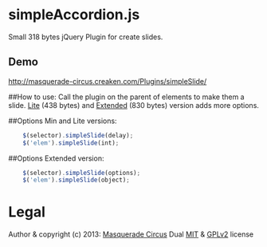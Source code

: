 simpleAccordion.js
=================

Small 318 bytes jQuery Plugin for create slides.

## Demo
http://masquerade-circus.creaken.com/Plugins/simpleSlide/

##How to use:
Call the plugin on the parent of elements to make them a slide. 
[Lite](http://masquerade-circus.creaken.com/Plugins/simpleSlide/simpleSlideLite.html) (438 bytes) and [Extended](http://masquerade-circus.creaken.com/Plugins/simpleSlide/simpleSlideExt.html) (830 bytes) version adds more options. 
				
##Options Min and Lite versions:
```javascript
	$(selector).simpleSlide(delay);
	$('elem').simpleSlide(int);
```

##Options Extended version:
```javascript
	$(selector).simpleSlide(options);
	$('elem').simpleSlide(object);
```

# Legal
Author & copyright (c) 2013: [Masquerade Circus](http://masquerade-circus.creaken.com)
Dual [MIT](http://opensource.org/licenses/MIT) & [GPLv2](http://opensource.org/licenses/GPL-2.0) license
